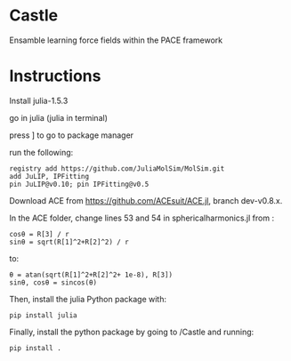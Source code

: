 # Castle
Ensamble learning force fields within the PACE framework

# Instructions

Install julia-1.5.3

go in julia (julia in terminal)

press ] to go to package manager

run the following:


	registry add https://github.com/JuliaMolSim/MolSim.git
	add JuLIP, IPFitting
	pin JuLIP@v0.10; pin IPFitting@v0.5

Download ACE from https://github.com/ACEsuit/ACE.jl, branch dev-v0.8.x.

In the ACE folder, change lines 53 and 54 in sphericalharmonics.jl from :

	cosθ = R[3] / r
	sinθ = sqrt(R[1]^2+R[2]^2) / r
	
to:

	θ = atan(sqrt(R[1]^2+R[2]^2+ 1e-8), R[3])
	sinθ, cosθ = sincos(θ)


Then, install the julia Python package with:

	pip install julia
	
Finally, install the python package by going to /Castle and running:

	pip install .
